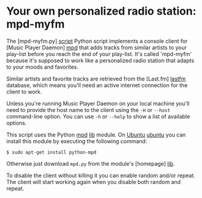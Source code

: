 # Your own personalized radio station: mpd-myfm

The [mpd-myfm.py] [script] Python script implements a console client for [Music
Player Daemon] [mpd] that adds tracks from similar artists to your play-list
before you reach the end of your play-list. It's called 'mpd-myfm' because it's
supposed to work like a personalized radio station that adapts to your moods
and favorites.

Similar artists and favorite tracks are retrieved from the [Last.fm] [lastfm]
database, which means you'll need an active internet connection for the client
to work.

Unless you're running Music Player Daemon on your local machine you'll need to
provide the host name to the client using the `-H` or `--host` command-line
option. You can use `-h` or `--help` to show a list of available options.

This script uses the Python [mpd] [lib] module. On [Ubuntu] [ubuntu] you can
install this module by executing the following command:

    $ sudo apt-get install python-mpd

Otherwise just download `mpd.py` from the module's [homepage] [lib].

To disable the client without killing it you can enable random and/or repeat.
The client will start working again when you disable both random and repeat.


[lastfm]: http://last.fm/
[lib]: http://mpd.wikia.com/wiki/ClientLib:python-mpd
[mpd]: http://mpd.wikia.com/wiki/Music_Player_Daemon_Wiki
[script]: http://github.com/xolox/mpd-myfm/blob/master/mpd-myfm
[ubuntu]: http://www.ubuntu.com/
